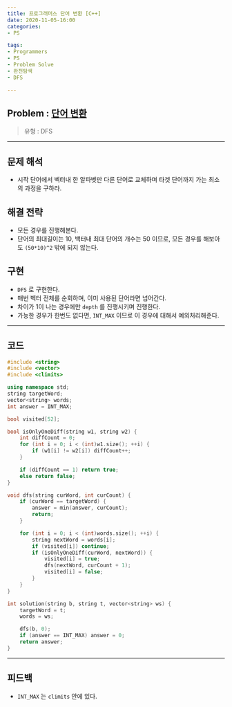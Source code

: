 ```yaml
---
title: 프로그래머스 단어 변환 [C++]
date: 2020-11-05-16:00
categories:
- PS

tags:
- Programmers
- PS
- Problem Solve
- 완전탐색
- DFS

---
```


## Problem : [단어 변환](https://programmers.co.kr/learn/courses/30/lessons/43163)
> 유형 : DFS

---
 
 
## 문제 해석
* 시작 단어에서 벡터내 한 알파벳만 다른 단어로 교체하며 타겟 단어까지 가는 최소의 과정을 구하라.

## 해결 전략
* 모든 경우를 진행해본다.
* 단어의 최대길이는 10, 백터내 최대 단어의 개수는 50 이므로, 모든 경우를 해보아도 `(50*10)^2` 밖에 되지 않는다.

## 구현
* `DFS` 로 구현한다.
* 매번 벡터 전체를 순회하며, 이미 사용된 단어라면 넘어간다.
* 차이가 1이 나는 경우에만 `depth` 를 진행시키며 진행한다.
* 가능한 경우가 한번도 없다면, `INT_MAX` 이므로 이 경우에 대해서 예외처리해준다.




---

## 코드

```c++
#include <string>
#include <vector>
#include <climits>

using namespace std;
string targetWord;
vector<string> words;
int answer = INT_MAX;

bool visited[52];

bool isOnlyOneDiff(string w1, string w2) {
    int diffCount = 0;
    for (int i = 0; i < (int)w1.size(); ++i) {
        if (w1[i] != w2[i]) diffCount++;
    }

    if (diffCount == 1) return true;
    else return false;
}

void dfs(string curWord, int curCount) {
    if (curWord == targetWord) {
        answer = min(answer, curCount);
        return;
    }

    for (int i = 0; i < (int)words.size(); ++i) {
        string nextWord = words[i];
        if (visited[i]) continue;
        if (isOnlyOneDiff(curWord, nextWord)) {
            visited[i] = true;
            dfs(nextWord, curCount + 1);
            visited[i] = false;
        }
    }
}

int solution(string b, string t, vector<string> ws) {
    targetWord = t;
    words = ws;

    dfs(b, 0);
    if (answer == INT_MAX) answer = 0;
    return answer;
}
```

---

## 피드백
* `INT_MAX` 는 `climits` 안에 있다.
